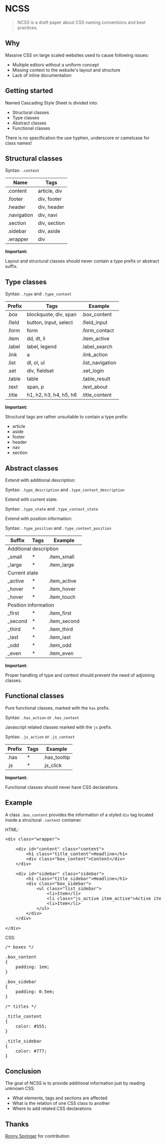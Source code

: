 NCSS
====

> NCSS is a draft paper about CSS naming conventions and best practices.


Why
---

Massive CSS on large scaled websites used to cause following issues:

- Multiple editors without a uniform concept
- Missing context to the website's layout and structure
- Lack of inline documentation


Getting started
---------------

Named Cascading Style Sheet is divided into:

- Structural classes
- Type classes
- Abstract classes
- Functional classes

There is no specification the use hyphen, underscore or camelcase for class names!


Structural classes
------------------

Syntax: <code>.context</code>

<table>
	<thead>
		<tr>
			<th>Name</th>
			<th>Tags</th>
		</tr>
	</thead>
	<tbody>
		<tr>
			<td>.content</td>
			<td>article, div</td>
		</tr>
		<tr>
			<td>.footer</td>
			<td>div, footer</td>
		</tr>
		<tr>
			<td>.header</td>
			<td>div, header</td>
		</tr>
		<tr>
			<td>.navigation</td>
			<td>div, navi</td>
		</tr>
		<tr>
			<td>.section</td>
			<td>div, section</td>
		</tr>
		<tr>
			<td>.sidebar</td>
			<td>div, aside</td>
		</tr>
		<tr>
			<td>.wrapper</td>
			<td>div</td>
		</tr>
	</tbody>
</table>

<strong>Important:</strong>

Layout and structural classes should never contain a type prefix or abstract suffix.


Type classes
------------

Syntax: <code>.type</code> and <code>.type&#95;context</code>

<table>
	<thead>
		<tr>
			<th>Prefix</th>
			<th>Tags</th>
			<th>Example</th>
		</tr>
	</thead>
	<tbody>
		<tr>
			<td>.box</td>
			<td>blockquote, div, span</td>
			<td>.box_content</td>
		</tr>
		<tr>
			<td>.field</td>
			<td>button, input, select</td>
			<td>.field_input</td>
		</tr>
		<tr>
			<td>.form</td>
			<td>form</td>
			<td>.form_contact</td>
		</tr>
		<tr>
			<td>.item</td>
			<td>dd, dt, li</td>
			<td>.item_active</td>
		</tr>
		<tr>
			<td>.label</td>
			<td>label, legend</td>
			<td>.label_search</td>
		</tr>
		<tr>
			<td>.link</td>
			<td>a</td>
			<td>.link_action</td>
		</tr>
		<tr>
			<td>.list</td>
			<td>dl, ol, ul</td>
			<td>.list_navigation</td>
		</tr>
		<tr>
			<td>.set</td>
			<td>div, fieldset</td>
			<td>.set_login</td>
		</tr>
		<tr>
			<td>.table</td>
			<td>table</td>
			<td>.table_result</td>
		</tr>
		<tr>
			<td>.text</td>
			<td>span, p</td>
			<td>.text_about</td>
		</tr>
		<tr>
			<td>.title</td>
			<td>h1, h2, h3, h4, h5, h6</td>
			<td>.title_content</td>
		</tr>
	</tbody>
</table>

<strong>Important:</strong>

Structural tags are rather unsuitable to contain a type prefix:

- article
- aside
- footer
- header
- nav
- section


Abstract classes
----------------

Extend with additional description:

Syntax: <code>.type&#95;description</code> and <code>.type&#95;context&#95;description</code>

Extend with current state:

Syntax: <code>.type&#95;state</code> and <code>.type&#95;context&#95;state</code>

Extend with position information:

Syntax: <code>.type&#95;position</code> and <code>.type&#95;context&#95;position</code>

<table>
	<thead>
		<tr>
			<th>Suffix</th>
			<th>Tags</th>
			<th>Example</th>
		</tr>
	</thead>
	<tbody>
		<tr>
			<td colspan="3">Additional description</td>
		</tr>
		<tr>
			<td>_small</td>
			<td>*</td>
			<td>.item_small</td>
		</tr>
		<tr>
			<td>_large</td>
			<td>*</td>
			<td>.item_large</td>
		</tr>
		<tr>
			<td colspan="3">Current state</td>
		</tr>
		<tr>
			<td>_active</td>
			<td>*</td>
			<td>.item_active</td>
		</tr>
		<tr>
			<td>_hover</td>
			<td>*</td>
			<td>.item_hover</td>
		</tr>
		<tr>
			<td>_hover</td>
			<td>*</td>
			<td>.item_touch</td>
		</tr>
		<tr>
			<td colspan="3">Position information</td>
		</tr>
		<tr>
			<td>_first</td>
			<td>*</td>
			<td>.item_first</td>
		</tr>
		<tr>
			<td>_second</td>
			<td>*</td>
			<td>.item_second</td>
		</tr>
		<tr>
			<td>_third</td>
			<td>*</td>
			<td>.item_third</td>
		</tr>
		<tr>
			<td>_last</td>
			<td>*</td>
			<td>.item_last</td>
		</tr>
		<tr>
			<td>_odd</td>
			<td>*</td>
			<td>.item_odd</td>
		</tr>
		<tr>
			<td>_even</td>
			<td>*</td>
			<td>.item_even</td>
		</tr>
	</tbody>
</table>

<strong>Important:</strong>

Proper handling of type and context should prevent the need of adjoining classes.


Functional classes
------------------

Pure functional classes, marked with the <code>has</code> prefix.

Syntax: <code>.has&#95;action</code> or <code>.has&#95;context</code>

Javascript related classes marked with the <code>js</code> prefix.

Syntax: <code>.js&#95;action</code> or <code>.js&#95;context</code>

<table>
	<thead>
		<tr>
			<th>Prefix</th>
			<th>Tags</th>
			<th>Example</th>
		</tr>
	</thead>
	<tbody>
		<tr>
			<td>.has</td>
			<td>*</td>
			<td>.has_tooltip</td>
		</tr>
		<tr>
			<td>.js</td>
			<td>*</td>
			<td>.js_click</td>
		</tr>
	</tbody>
</table>

<strong>Important:</strong>

Functional classes should never have CSS declarations.


Example
-------

A class <code>.box&#95;content</code> provides the information of a styled <code>div</code> tag located inside a structural <code>.content</code> container.


HTML:

<pre>
&lt;div class="wrapper"&gt;

	&lt;div id="content" class="content"&gt;
		&lt;h1 class="title_content"&gt;Headline&lt;/h1&gt;
		&lt;div class="box_content"&gt;Content&lt;/div&gt;
	&lt;/div&gt;

	&lt;div id="sidebar" class="sidebar"&gt;
		&lt;h1 class="title_sidebar"&gt;Headline&lt;/h1&gt;
		&lt;div class="box_sidebar"&gt;
			&lt;ul class="list_sidebar"&gt;
				&lt;li&gt;Item&lt;/li&gt;
				&lt;li class="js_active item_active"&gt;Active item&lt;/li&gt;
				&lt;li&gt;Item&lt;/li&gt;
			&lt;/ul&gt;
		&lt;/div&gt;
	&lt;/div&gt;

&lt;/div&gt;
</pre>

CSS:

<pre>
/* boxes */

.box_content
{
	padding: 1em;
}

.box_sidebar
{
	padding: 0.5em;
}

/* titles */

.title_content
{
	color: #555;
}

.title_sidebar
{
	color: #777;
}
</pre>


Conclusion
----------

The goal of NCSS is to provide additional information just by reading unknown CSS.

- What elements, tags and sections are affected
- What is the relation of one CSS class to another
- Where to add related CSS declarations


Thanks
------

[Ronny Springer](https://github.com/ronny-springer) for contribution
